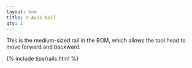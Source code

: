 ```yaml
---
layout: bom
title: Y-Axis Rail
qty: 1
---
```


This is the medium-sized rail in the BOM, which allows the tool head to move forward and backward.

{% include tips/rails.html %}